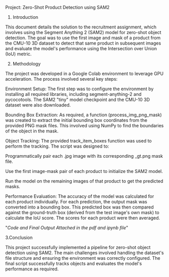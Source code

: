 Project: Zero-Shot Product Detection using SAM2

1. Introduction

This document details the solution to the recruitment assignment, which involves using the Segment Anything 2 (SAM2) model for zero-shot object detection. The goal was to use the first image and mask of a product from the CMU-10 3D dataset to detect that same product in subsequent images and evaluate the model's performance using the Intersection over Union (IoU) metric.


2. Methodology

The project was developed in a Google Colab environment to leverage GPU acceleration. The process involved several key steps:

Environment Setup: The first step was to configure the environment by installing all required libraries, including segment-anything-2 and pycocotools. The SAM2 "tiny" model checkpoint and the CMU-10 3D dataset were also downloaded.

Bounding Box Extraction: As required, a function (process_img_png_mask) was created to extract the initial bounding box coordinates from the provided PNG mask files. This involved using NumPy to find the boundaries of the object in the mask.

Object Tracking: The provided track_item_boxes function was used to perform the tracking. The script was designed to:

Programmatically pair each .jpg image with its corresponding _gt.png mask file.

Use the first image-mask pair of each product to initialize the SAM2 model.

Run the model on the remaining images of that product to get the predicted masks.


Performance Evaluation: The accuracy of the model was calculated for each product individually. For each prediction, the output mask was converted into a bounding box. This predicted box was then compared against the ground-truth box (derived from the test image's own mask) to calculate the IoU score. The scores for each product were then averaged.

"*Code and Final Output Attached in the pdf and ipynb file*"

3.Conclusion

This project successfully implemented a pipeline for zero-shot object detection using SAM2. The main challenges involved handling the dataset's file structure and ensuring the environment was correctly configured. The final script successfully tracks objects and evaluates the model's performance as required.

